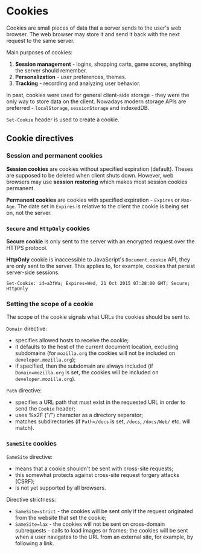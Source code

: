 # Cookies

Cookies are small pieces of data that a server sends to the user's web browser. The web browser may store it and send it back with the next request to the same server.

Main purposes of cookies:
1. **Session management** - logins, shopping carts, game scores, anything the server should remember.
2. **Personalization** - user preferences, themes.
3. **Tracking** - recording and analyzing user behavior.

In past, cookies were used for general client-side storage - they were the only way to store data on the client. Nowadays modern storage APIs are preferred - `localStorage`, `sessionStorage` and indexedDB.

`Set-Cookie` header is used to create a cookie.

## Cookie directives

### Session and permanent cookies

**Session cookies** are cookies without specified expiration (default). Theses are supposed to be deleted when client shuts down.
However, web browsers may use **session restoring** which makes most session cookies permanent.

**Permanent cookies** are cookies with specified expiration - `Expires` or `Max-Age`.
The date set in `Expires` is relative to the client the cookie is being set on, not the server.

### `Secure` and `HttpOnly` cookies

**Secure cookie** is only sent to the server with an encrypted request over the HTTPS protocol.

**HttpOnly** cookie is inaccessible to JavaScript's `Document.cookie` API, they are only sent to the server.
This applies to, for example, cookies that persist server-side sessions.

```
Set-Cookie: id=a3fWa; Expires=Wed, 21 Oct 2015 07:28:00 GMT; Secure; HttpOnly
```

### Setting the scope of a cookie

The scope of the cookie signals what URLs the cookies should be sent to.

`Domain` directive:
* specifies allowed hosts to receive the cookie;
* it defaults to the host of the current document location, excluding subdomains (for `mozilla.org` the cookies will not be included on `developer.mozilla.org`);
* if specified, then the subdomain are always included (if `Domain=mozilla.org` is set, the cookies will be included on `developer.mozilla.org`).

`Path` directive:
* specifies a URL path that must exist in the requested URL in order to send the `Cookie` header;
* uses %x2F ("/") character as a directory separator;
* matches subdirectories (if `Path=/docs` is set, `/docs`, `/docs/Web/` etc. will match).

### `SameSite` cookies

`SameSite` directive:
* means that a cookie shouldn't be sent with cross-site requests;
* this somewhat protects against cross-site request forgery attacks (CSRF);
* is not yet supported by all browsers.

Directive strictness:
* `SameSite=strict` - the cookies will be sent only if the request originated from the website that set the cookie;
* `SameSite=lax` - the cookies will not be sent on cross-domain subrequests - calls to load images or frames; the cookies will be sent when a user navigates to the URL from an external site, for example, by following a link.
